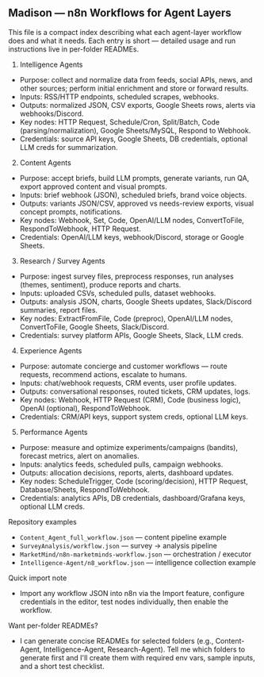 ## Madison — n8n Workflows for Agent Layers

This file is a compact index describing what each agent-layer workflow does and what it needs. Each entry is short — detailed usage and run instructions live in per-folder READMEs.

1) Intelligence Agents
- Purpose: collect and normalize data from feeds, social APIs, news, and other sources; perform initial enrichment and store or forward results.
- Inputs: RSS/HTTP endpoints, scheduled scrapes, webhooks.
- Outputs: normalized JSON, CSV exports, Google Sheets rows, alerts via webhooks/Discord.
- Key nodes: HTTP Request, Schedule/Cron, Split/Batch, Code (parsing/normalization), Google Sheets/MySQL, Respond to Webhook.
- Credentials: source API keys, Google Sheets, DB credentials, optional LLM creds for summarization.

2) Content Agents
- Purpose: accept briefs, build LLM prompts, generate variants, run QA, export approved content and visual prompts.
- Inputs: brief webhook (JSON), scheduled briefs, brand voice objects.
- Outputs: variants JSON/CSV, approved vs needs-review exports, visual concept prompts, notifications.
- Key nodes: Webhook, Set, Code, OpenAI/LLM nodes, ConvertToFile, RespondToWebhook, HTTP Request.
- Credentials: OpenAI/LLM keys, webhook/Discord, storage or Google Sheets.

3) Research / Survey Agents
- Purpose: ingest survey files, preprocess responses, run analyses (themes, sentiment), produce reports and charts.
- Inputs: uploaded CSVs, scheduled pulls, dataset webhooks.
- Outputs: analysis JSON, charts, Google Sheets updates, Slack/Discord summaries, report files.
- Key nodes: ExtractFromFile, Code (preproc), OpenAI/LLM nodes, ConvertToFile, Google Sheets, Slack/Discord.
- Credentials: survey platform APIs, Google Sheets, Slack, LLM creds.

4) Experience Agents
- Purpose: automate concierge and customer workflows — route requests, recommend actions, escalate to humans.
- Inputs: chat/webhook requests, CRM events, user profile updates.
- Outputs: conversational responses, routed tickets, CRM updates, logs.
- Key nodes: Webhook, HTTP Request (CRM), Code (business logic), OpenAI (optional), RespondToWebhook.
- Credentials: CRM/API keys, support system creds, optional LLM keys.

5) Performance Agents
- Purpose: measure and optimize experiments/campaigns (bandits), forecast metrics, alert on anomalies.
- Inputs: analytics feeds, scheduled pulls, campaign webhooks.
- Outputs: allocation decisions, reports, alerts, dashboard updates.
- Key nodes: ScheduleTrigger, Code (scoring/decision), HTTP Request, Database/Sheets, RespondToWebhook.
- Credentials: analytics APIs, DB credentials, dashboard/Grafana keys, optional LLM creds.

Repository examples
- `Content_Agent_full_workflow.json` — content pipeline example
- `SurveyAnalysis/workflow.json` — survey -> analysis pipeline
- `MarketMind/n8n-marketminds-workflow.json` — orchestration / executor
- `Intelligence-Agent/n8_workflow.json` — intelligence collection example

Quick import note
- Import any workflow JSON into n8n via the Import feature, configure credentials in the editor, test nodes individually, then enable the workflow.

Want per-folder READMEs?
- I can generate concise READMEs for selected folders (e.g., Content-Agent, Intelligence-Agent, Research-Agent). Tell me which folders to generate first and I'll create them with required env vars, sample inputs, and a short test checklist.

